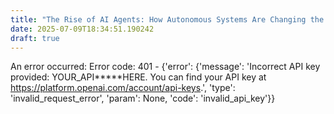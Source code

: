 ```yaml
---
title: "The Rise of AI Agents: How Autonomous Systems Are Changing the Web"
date: 2025-07-09T18:34:51.190242
draft: true
---
```


An error occurred: Error code: 401 - {'error': {'message': 'Incorrect API key provided: YOUR_API*****HERE. You can find your API key at https://platform.openai.com/account/api-keys.', 'type': 'invalid_request_error', 'param': None, 'code': 'invalid_api_key'}}